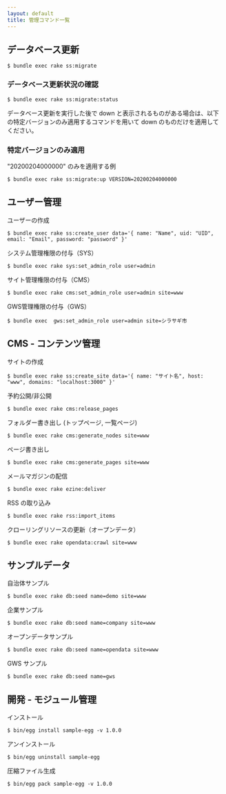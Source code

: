 ```yaml
---
layout: default
title: 管理コマンド一覧
---
```


## データベース更新

~~~
$ bundle exec rake ss:migrate
~~~

### データベース更新状況の確認

~~~
$ bundle exec rake ss:migrate:status
~~~

データベース更新を実行した後で down と表示されるものがある場合は、以下の特定バージョンのみ適用するコマンドを用いて down のものだけを適用してください。

### 特定バージョンのみ適用

"20200204000000" のみを適用する例

~~~
$ bundle exec rake ss:migrate:up VERSION=20200204000000
~~~


## ユーザー管理

ユーザーの作成

~~~
$ bundle exec rake ss:create_user data='{ name: "Name", uid: "UID", email: "Email", password: "password" }'
~~~

システム管理権限の付与（SYS）

~~~
$ bundle exec rake sys:set_admin_role user=admin
~~~

サイト管理権限の付与（CMS）

~~~
$ bundle exec rake cms:set_admin_role user=admin site=www
~~~

GWS管理権限の付与（GWS）

~~~
$ bundle exec  gws:set_admin_role user=admin site=シラサギ市
~~~

## CMS - コンテンツ管理

サイトの作成

~~~
$ bundle exec rake ss:create_site data='{ name: "サイト名", host: "www", domains: "localhost:3000" }'
~~~

予約公開/非公開

~~~
$ bundle exec rake cms:release_pages
~~~

フォルダー書き出し (トップページ, 一覧ページ)

~~~
$ bundle exec rake cms:generate_nodes site=www
~~~

ページ書き出し

~~~
$ bundle exec rake cms:generate_pages site=www
~~~

メールマガジンの配信

~~~
$ bundle exec rake ezine:deliver
~~~

RSS の取り込み

~~~
$ bundle exec rake rss:import_items
~~~

クローリングリソースの更新（オープンデータ）

~~~
$ bundle exec rake opendata:crawl site=www
~~~

## サンプルデータ

自治体サンプル

~~~
$ bundle exec rake db:seed name=demo site=www
~~~

企業サンプル

~~~
$ bundle exec rake db:seed name=company site=www
~~~

オープンデータサンプル

~~~
$ bundle exec rake db:seed name=opendata site=www
~~~

GWS サンプル

~~~
$ bundle exec rake db:seed name=gws
~~~


## 開発 - モジュール管理

インストール

~~~
$ bin/egg install sample-egg -v 1.0.0
~~~

アンインストール

~~~
$ bin/egg uninstall sample-egg
~~~

圧縮ファイル生成

~~~
$ bin/egg pack sample-egg -v 1.0.0
~~~
